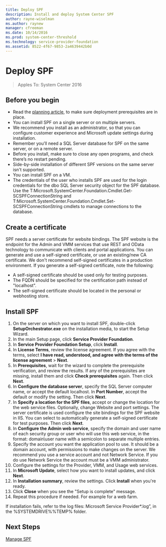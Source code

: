 ```yaml
---
title: Deploy SPF
description: Install and deploy System Center SPF
author: rayne-wiselman
ms.author: raynew
manager: cfreeman
ms.date: 10/14/2016
ms.prod: system-center-threshold
ms.technology: service-provider-foundation
ms.assetid: 8522-4f67-9853-2a4639442b0d
---
```


# Deploy SPF
>Apples To: System Center 2016

## Before you begin

- Read the [planning article](../plan/plan-spf.md), to make sure deployment prerequisites are in place.
- You can install SPF on a single server or on multiple servers.
- We recommend you install as an administrator, so that you can configure customer experience and Microsoft update settings during installation.
- Remember you’ll need a SQL Server database for SPF on the same server, or on a remote server.
- Before you install, make sure to close any open programs, and check there’s no restart pending.
- Side-by-side installation of different SPF versions on the same server isn't supported.
- You can install SPF on a VM.
- The credentials of the user who installs SPF are used for the login credentials for the dbo SQL Server security object for the SPF database. Use the T:Microsoft.SystemCenter.Foundation.Cmdlet.Get-SCSPFConnectionString and T:Microsoft.SystemCenter.Foundation.Cmdlet.Set-SCSPFConnectionString cmdlets to manage connections to the database.

## Create a certificate

SPF needs a server certificate for website bindings. The SPF website is the endpoint for the Admin and VMM services that use REST and OData technology to communicate with clients and portal applications. You can generate and use a self-signed certificate, or use an existing/new CA certificate. We don't recommend self-signed certificates in a production environment. If you generate a self-signed certificate, note the following:

- A self-signed certificate should be used only for testing purposes.
- The FQDN should be specified for the certification path instead of "localhost".
- The self-signed certificate should be located in the personal or webhosting store.

## Install SPF


1.	On the server on which you want to install SPF, double-click **SetupOrchestrator.exe** on the installation media, to start the Setup Wizard.
2.	In the main Setup page, click **Service Provider Foundation**.
3.	In **Service Provider Foundation Setup**, click **Install**.
4.	In **License Terms**, review the license agreement. If you agree with the terms, select **I have read, understood, and agree with the terms of the license agreement** > **Next**.
5.	In **Prerequisites**, wait for the wizard to complete the prerequisite verification, and review the results. If any of the prerequisites are missing, install them and click **Check prerequisites** again. Then click **Next**.
6.	In **Configure the database server**, specify the SQL Server computer name, or accept the default localhost. In **Port Number**, accept the default or modify the setting. Then click **Next**.
7.	In **Specify a location for the SPF files**, accept or change the location for the web service files. Optionally, change Website and port settings. The server certificate is used configure the site bindings for the SPF website in IIS. You can select to automatically generate a self-signed certificate for test purposes. Then click **Next**.
8.	In **Configure the Admin web service**, specify the domain and user name of each security group or user who will use this web service, in the format: domain\user name with a semicolon to separate multiple entries.
9. Specify the account you want the application pool to use. It should be a domain account, with permissions to make changes on the server. We recommend you use a service account and not Network Service. If you do use Network Service the account must be a VMM administrator.
10. Configure the settings for the Provider, VMM, and Usage web services.
11. In **Microsoft Update**, select how you want to install updates, and click **Next**.
12. In **Installation summary**, review the settings. Click **Install** when you're ready.
13. Click **Close** when you see the "Setup is complete" message.
14. Repeat this procedure if needed. For example for a web farm.

If installation fails, refer to the log files: Microsoft Service Provider*.log”, in the %SYSTEMDRIVE%\%TEMP% folder.



## Next Steps

[Manage SPF](../manage/manage-spf.md)
